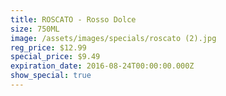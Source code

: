 ```yaml
---
title: ROSCATO - Rosso Dolce
size: 750ML
image: /assets/images/specials/roscato (2).jpg
reg_price: $12.99
special_price: $9.49
expiration_date: 2016-08-24T00:00:00.000Z
show_special: true
---
```



